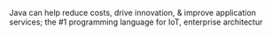 Java can help reduce costs, drive innovation, & improve application services; the #1 programming language for IoT, enterprise architectur
